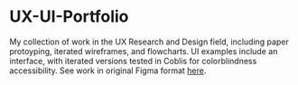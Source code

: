 # UX-UI-Portfolio
My collection of work in the UX Research and Design field, including paper protoyping, iterated wireframes, and flowcharts. UI examples include an interface, with iterated versions tested in Coblis for colorblindness accessibility.
See work in original Figma format [here](https://www.figma.com/file/AtHMTNrtwwfYFg8wXYaMnc/Austin-Newman-UX%2FUI-for-Gaming---Assignments?node-id=1%3A104&t=QxyWoRpDyon0fRiW-1).
